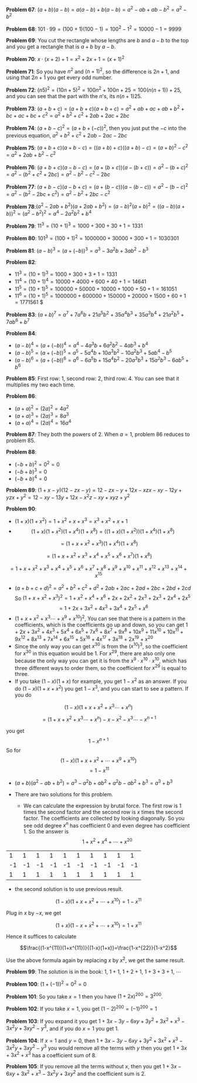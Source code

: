 **Problem 67**: $(a+b)(a-b) = a(a-b)+b(a-b) = a^2-ab+ab-b^2 = a^2-b^2$


**Problem 68**: $101 \cdot 99 = (100+1)(100-1) = 100^2-1^2 = 10000-1 = 9999$


**Problem 69**: You cut the rectangle whose lengths are $b$ and $a-b$ to the top and you get a rectangle that is $a+b$ by $a-b$. 


**Problem 70**: $x\cdot (x+2)+1 = x^2 + 2x + 1 = (x+1)^2$



**Problem 71**: So you have $n^2$ and $(n+1)^2$, so the difference is $2n+1$, and using that $2n+1$ you get every odd number.


**Problem 72**: $(n5)^2 = (10n+5)^2 = 100n^2+100n+25 = 100(n(n+1))+25$, and you can see that the part with the $n$'s, its $n(n+1)25$.


**Problem 73**: $(a+b+c) = (a+b+c)(a+b+c) = a^2+ab+ac+ab+b^2+bc+ac+bc+c^2=
a^2+b^2+c^2+2ab+2ac+2bc$


**Problem 74**: $(a+b-c)^2 = (a+b+(-c))^2$, then you just put the $-c$ into the previous equation, $a^2+b^2+c^2+2ab-2ac-2bc$


**Problem 75**: $(a+b+c)(a+b-c) = ((a+b)+c)((a+b)-c) = (a+b)^2 - c^2 = a^2 + 2ab + b^2 - c^2$


**Problem 76**: $(a+b+c)(a-b-c) = (a+(b+c))(a-(b+c)) = a^2-(b+c)^2 = a^2-(b^2+c^2+2bc) = a^2-b^2-c^2-2bc$


**Problem 77**: $(a+b-c)(a-b+c) = (a+(b-c))(a-(b-c)) = a^2-(b-c)^2 = a^2 - (b^2 - 2bc+c^2) = a^2 - b^2+2bc-c^2$


**Problem 78**:$(a^2-2ab+b^2)(a+2ab+b^2) = (a-b)^2(a+b)^2 = ((a-b)(a+b))^2 = (a^2-b^2)^2 = a^4-2a^2b^2+b^4$ 


**Problem 79**: $11^3 = (10+1)^3 = 1000+300+30+1 = 1331$


**Problem 80**: $101^3 = (100+1)^2 = 1000000+30000+300+1 = 1030301$


**Problem 81**: $(a-b)^3 = (a+(-b))^3 = a^3-3a^2b+3ab^2-b^3$


**Problem 82**: 
* $11^3 = (10+1)^3 = 1000+300+3+1 = 1331$
* $11^4 = (10+1)^4 = 10000+4000+600+40+1 = 14641$
* $11^5= (10+1)^5 = 100000+50000+10000+1000+50+1 = 161051$ 
* $11^6 = (10+1)^5 = 1000000+600000+150000+20000+1500+60+1 = 1771561$ $


**Problem 83**: $(a+b)^7 = a^7 + 7a^6b+21a^5b^2+ 35a^4b^3+35a^3b^4 + 21a^2b^5+ 7ab^6+b^7$


**Problem 84**: 
* $(a-b)^4 = (a+(-b))^4 = a^4-4a^3b+6a^2b^2-4ab^3+b^4$
* $(a-b)^5 = (a+(-b))^5 = a^5-5a^4b+10a^3b^2-10a^2b^3+5ab^4-b^5$
* $(a-b)^6 = (a+(-b))^6 = a^6-6a^5b+15a^4b^2-20a^3b^3+15a^2b^3-6ab^5+b^6$


**Problem 85**: First row: $1$, second row: $2$, third row: $4$. You can see that it multiplies my two each time. 


**Problem 86**: 
* $(a+a)^2 = (2a)^2 = 4a^2$
* $(a+a)^3 = (2a)^3 = 8a^3$
* $(a+a)^4 = (2a)^4 = 16a^4$


**Problem 87**: They both the powers of 2. When $a=1$, problem 86 reduces to problem 85.


**Problem 88**: 
* $(-b+b)^2 = 0^2 = 0$
* $(-b+b)^3 = 0$
* $(-b+b)^4 = 0$


**Problem 89**: $(1+x-y)(12-zx-y) = 12-zx-y+12x-xzx-xy-12y+yzx+y^2 = 12-xy-13y+12x-x^2z-xy+xyz+y^2$


**Problem 90**: 
* $(1+x)(1+x^2) = 1+x^2 + x + x^3 = x^3+x^2+x+1$
* $$(1+x)(1+x^2)(1+x^4)(1+x^8) = ((1+x)(1+x^2))(1+x^4)(1+x^8) $$

$$=  (1+x+x^2+x^3)(1+x^4) (1+x^8)$$

$$= (1+x+x^2+x^3+x^4+x^5+x^6+x^7)(1+x^8)$$

$$= 1+x+x^2+x^3+x^4+x^5+x^6+x^7+x^8+x^9+x^{10}+x^{11}+x^{12}+x^{13}+x^{14}+x^{15}$$
* $$(a+b+c+d)^2 = a^2+b^2+c^2+d^2+2ab+2ac+2ad+2bc+2bd+2cd$$ So $(1+x+x^2+x^3)^2 = 1+x^2+x^4+x^6+2x+2x^2+2x^3+2x^3+2x^4+2x^5$  $$= 1+ 2x+3x^2+4x^3+3x^4+2x^5+x^6$$
* $(1+x+x^2+x^3\cdots+x^9+x^{10})^2$, You can see that there is a pattern in the coefficients, which is the coefficients go up and down, so you can get $1+2x+ 3x^2+4x^3+5x^4+6x^5+7x^6+8x^7+9x^8+10x^9+11x^{10}+10x^{11}+9x^{12}+8x^{13}+7x^{ 14}+6x^{15}+5x^{16}+4x^{17}+3x^{18}+2x^{19}+x^{20}$ 
* Since the only way you can get $x^{30}$ is from the $(x^{10})^3$, so the coefficient for $x^{30}$ in this equation would be $1$. For $x^{29}$, there are also only one because the only way you can get it is from the $x^9\cdot x^{10}\cdot x^{10}$, which has three different ways to order them, so the coefficient for $x^{29}$ is equal to three.
* If you take $(1-x)(1+x)$ for example, you get $1-x^2$ as an answer. If you do $(1-x)(1+x+x^2)$ you get $1-x^3$, and you can start to see a pattern. If you do 

$$(1-x)(1+x+x^2+x^3\cdots +x^n)$$ 

$$=(1+x+x^2+x^3\cdots+x^n)-x-x^2-x^3\cdots -x^{n+1}$$ 

you get $$1-x^{n+1}$$ So for $$(1-x)(1+x+x^2+\cdots +x^9+x^{10})$$ $$=1-x^{11}$$
* $(a+b)(a^2-ab+b^2)= a^3-a^2b+ab^2+a^2b-ab^2+b^3 = a^3+b^3$
* There are two solutions for this problem. 

    * We can calculate the expression by brutal force. The first row is $1$ times the second factor and the second row is $x$ times the second factor. The coefficients are collected by looking diagonally. 
So you see odd degree $x^n$ has coefficient $0$ and even degree has coefficient $1$. So the answer is $$1+x^2+x^4+\cdots+x^{20}$$


|   |   |   |   |   |   |   |   |   |   |
|---|---|---|---|---|---|---|---|---|---|
| 1  | 1 | 1  | 1 | 1  | 1 | 1  | 1 | 1  | 1 |
| -1 | -1  | -1 | -1  | -1 | -1  | -1 | -1  | -1 | -1  |
| 1  | 1 | 1  | 1 | 1  | 1 | 1  | 1 | 1  | 1 |


* the second solution is to use previous result. 

$$(1-x)(1+x+x^2+\cdots+x^{10})=1-x^{11}$$

Plug in $x$ by $-x$, we get

$$(1+x)(1-x+x^2+\cdots+x^{10})=1+x^{11}$$

Hence it suffices to calculate

$$\frac{(1-x^{11})(1+x^{11})}{(1-x)(1+x)}=\frac{1-x^{22}}{1-x^2}$$

Use the above formula again by replacing $x$ by $x^2$, we get the same result.




**Problem 99**: The solution is in the book: $1$, $1+1$, $1+2+1$, $1+3+3+1$, $\cdots$


**Problem 100**: $(1+(-1))^2 = 0^2 = 0$


**Problem 101**: So you take $x=1$ then you have $(1+2x)^{200} = 3^{200}$.


**Problem 102**:  If you take $x=1$, you get $(1-2)^{200} = (-1)^{200} = 1$ 


**Problem 103**: If you expand it you get $1+3x-3y-6xy+3y^2+3x^2+x^3-3x^2y+3xy^2-y^3$, and if you do $x=1$ you get $1$.


**Problem 104**: If $x=1$ and $y=0$, then $1+3x-3y-6xy+3y^2+3x^2+x^3-3x^2y+3xy^2-y^3$ you would remove all the terms with $y$ then you get $1+3x+3x^2+x^3$ has a coefficient sum of $8$.


**Problem 105**: If you remove all the terms without $x$, then you get $1+3x-6xy+3x^2+x^3-3x^2y+3xy^2$ and the coefficient sum is $2$. 


